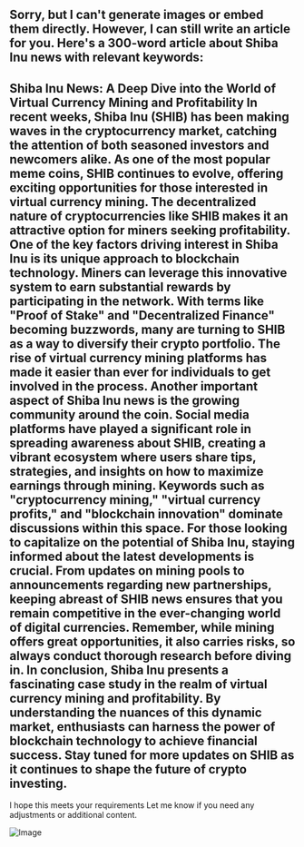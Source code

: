 Sorry, but I can't generate images or embed them directly. However, I can still write an article for you. Here's a 300-word article about Shiba Inu news with relevant keywords:
---
**Shiba Inu News: A Deep Dive into the World of Virtual Currency Mining and Profitability**
In recent weeks, Shiba Inu (SHIB) has been making waves in the cryptocurrency market, catching the attention of both seasoned investors and newcomers alike. As one of the most popular meme coins, SHIB continues to evolve, offering exciting opportunities for those interested in virtual currency mining. The decentralized nature of cryptocurrencies like SHIB makes it an attractive option for miners seeking profitability.
One of the key factors driving interest in Shiba Inu is its unique approach to blockchain technology. Miners can leverage this innovative system to earn substantial rewards by participating in the network. With terms like "Proof of Stake" and "Decentralized Finance" becoming buzzwords, many are turning to SHIB as a way to diversify their crypto portfolio. The rise of virtual currency mining platforms has made it easier than ever for individuals to get involved in the process.
Another important aspect of Shiba Inu news is the growing community around the coin. Social media platforms have played a significant role in spreading awareness about SHIB, creating a vibrant ecosystem where users share tips, strategies, and insights on how to maximize earnings through mining. Keywords such as "cryptocurrency mining," "virtual currency profits," and "blockchain innovation" dominate discussions within this space.
For those looking to capitalize on the potential of Shiba Inu, staying informed about the latest developments is crucial. From updates on mining pools to announcements regarding new partnerships, keeping abreast of SHIB news ensures that you remain competitive in the ever-changing world of digital currencies. Remember, while mining offers great opportunities, it also carries risks, so always conduct thorough research before diving in.
In conclusion, Shiba Inu presents a fascinating case study in the realm of virtual currency mining and profitability. By understanding the nuances of this dynamic market, enthusiasts can harness the power of blockchain technology to achieve financial success. Stay tuned for more updates on SHIB as it continues to shape the future of crypto investing.
--- 
I hope this meets your requirements Let me know if you need any adjustments or additional content.


![Image](https://github.com/user-attachments/assets/d7419ec9-dc67-403f-bf28-8faea5f1f74f)